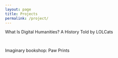 ```yaml
---
layout: page
title: Projects
permalink: /project/
---
```


What Is Digital Humanities? A History Told by LOLCats

<br>

Imaginary bookshop: Paw Prints

